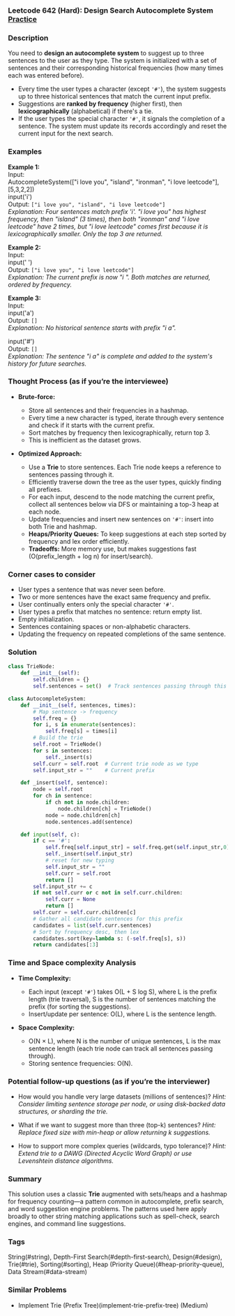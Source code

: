 ### Leetcode 642 (Hard): Design Search Autocomplete System [Practice](https://leetcode.com/problems/design-search-autocomplete-system)

### Description  
You need to **design an autocomplete system** to suggest up to three sentences to the user as they type. The system is initialized with a set of sentences and their corresponding historical frequencies (how many times each was entered before).  
- Every time the user types a character (except `'#'`), the system suggests up to three historical sentences that match the current input prefix.
- Suggestions are **ranked by frequency** (higher first), then **lexicographically** (alphabetical) if there's a tie.
- If the user types the special character `'#'`, it signals the completion of a sentence. The system must update its records accordingly and reset the current input for the next search.

### Examples  

**Example 1:**  
Input:  
AutocompleteSystem(["i love you", "island", "ironman", "i love leetcode"], [5,3,2,2])  
input('i')  
Output: `["i love you", "island", "i love leetcode"]`  
*Explanation: Four sentences match prefix 'i'. "i love you" has highest frequency, then "island" (3 times), then both "ironman" and "i love leetcode" have 2 times, but "i love leetcode" comes first because it is lexicographically smaller. Only the top 3 are returned.*

**Example 2:**  
Input:  
input(' ')  
Output: `["i love you", "i love leetcode"]`  
*Explanation: The current prefix is now "i ". Both matches are returned, ordered by frequency.*

**Example 3:**  
Input:  
input('a')  
Output: `[]`  
*Explanation: No historical sentence starts with prefix "i a".*

input('#')  
Output: `[]`  
*Explanation: The sentence "i a" is complete and added to the system's history for future searches.*

### Thought Process (as if you’re the interviewee)  
- **Brute-force:**  
  - Store all sentences and their frequencies in a hashmap.
  - Every time a new character is typed, iterate through every sentence and check if it starts with the current prefix.  
  - Sort matches by frequency then lexicographically, return top 3.
  - This is inefficient as the dataset grows.

- **Optimized Approach:**  
  - Use a **Trie** to store sentences. Each Trie node keeps a reference to sentences passing through it.
  - Efficiently traverse down the tree as the user types, quickly finding all prefixes.
  - For each input, descend to the node matching the current prefix, collect all sentences below via DFS or maintaining a top-3 heap at each node.
  - Update frequencies and insert new sentences on `'#'`: insert into both Trie and hashmap.
  - **Heaps/Priority Queues:** To keep suggestions at each step sorted by frequency and lex order efficiently.
  - **Tradeoffs:** More memory use, but makes suggestions fast (O(prefix\_length + log n) for insert/search).

### Corner cases to consider  
- User types a sentence that was never seen before.
- Two or more sentences have the exact same frequency and prefix.
- User continually enters only the special character `'#'`.
- User types a prefix that matches no sentence: return empty list.
- Empty initialization.
- Sentences containing spaces or non-alphabetic characters.
- Updating the frequency on repeated completions of the same sentence.

### Solution

```python
class TrieNode:
    def __init__(self):
        self.children = {}
        self.sentences = set()  # Track sentences passing through this node

class AutocompleteSystem:
    def __init__(self, sentences, times):
        # Map sentence -> frequency
        self.freq = {}
        for i, s in enumerate(sentences):
            self.freq[s] = times[i]
        # Build the trie
        self.root = TrieNode()
        for s in sentences:
            self._insert(s)
        self.curr = self.root  # Current trie node as we type
        self.input_str = ""    # Current prefix

    def _insert(self, sentence):
        node = self.root
        for ch in sentence:
            if ch not in node.children:
                node.children[ch] = TrieNode()
            node = node.children[ch]
            node.sentences.add(sentence)

    def input(self, c):
        if c == '#':
            self.freq[self.input_str] = self.freq.get(self.input_str,0) + 1
            self._insert(self.input_str)
            # reset for new typing
            self.input_str = ""
            self.curr = self.root
            return []
        self.input_str += c
        if not self.curr or c not in self.curr.children:
            self.curr = None
            return []
        self.curr = self.curr.children[c]
        # Gather all candidate sentences for this prefix
        candidates = list(self.curr.sentences)
        # Sort by frequency desc, then lex
        candidates.sort(key=lambda s: (-self.freq[s], s))
        return candidates[:3]
```

### Time and Space complexity Analysis  

- **Time Complexity:**  
  - Each input (except `'#'`) takes O(L + S log S), where L is the prefix length (trie traversal), S is the number of sentences matching the prefix (for sorting the suggestions).
  - Insert/update per sentence: O(L), where L is the sentence length.

- **Space Complexity:**  
  - O(N × L), where N is the number of unique sentences, L is the max sentence length (each trie node can track all sentences passing through).
  - Storing sentence frequencies: O(N).

### Potential follow-up questions (as if you’re the interviewer)  

- How would you handle very large datasets (millions of sentences)?
  *Hint: Consider limiting sentence storage per node, or using disk-backed data structures, or sharding the trie.*

- What if we want to suggest more than three (top-k) sentences?
  *Hint: Replace fixed size with min-heap or allow returning k suggestions.*

- How to support more complex queries (wildcards, typo tolerance)?
  *Hint: Extend trie to a DAWG (Directed Acyclic Word Graph) or use Levenshtein distance algorithms.*

### Summary
This solution uses a classic **Trie** augmented with sets/heaps and a hashmap for frequency counting—a pattern common in autocomplete, prefix search, and word suggestion engine problems. The patterns used here apply broadly to other string matching applications such as spell-check, search engines, and command line suggestions.

### Tags
String(#string), Depth-First Search(#depth-first-search), Design(#design), Trie(#trie), Sorting(#sorting), Heap (Priority Queue)(#heap-priority-queue), Data Stream(#data-stream)

### Similar Problems
- Implement Trie (Prefix Tree)(implement-trie-prefix-tree) (Medium)